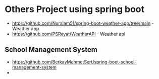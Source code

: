 # Others Project using spring boot

- https://github.com/Nuralam51/spring-boot-weather-app/tree/main - Weather app
- https://github.com/PSReyat/WeatherAPI - Weather api


## School Management System
- https://github.com/BerkayMehmetSert/spring-boot-school-management-system
- 
